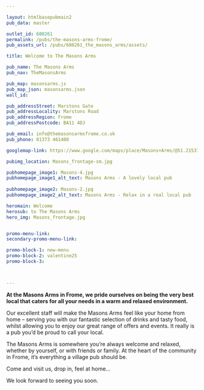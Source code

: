 ```yaml
---

layout: htmlbasepubmain2
pub_data: master

outlet_id: 680261
permalink: /pubs/the-masons-arms-frome/
pub_assets_url: /pubs/680261_the_masons_arms/assets/

title: Welcome to The Masons Arms

pub_name: The Masons Arms
pub_nav: TheMasonsArms

pub_map: masonsarms.js
pub_map_json: masonsarms.json
wall_id:

pub_addressStreet: Marstons Gate
pub_addressLocality: Marstons Road
pub_addressRegion: Frome
pub_addressPostcode: BA11 4DJ

pub_email: info@themasonsarmsfrome.co.uk
pub_phone: 01373 461400

googlemap-link: https://www.google.com/maps/place/Masons+Arms/@51.215378,-2.3392223,17z/data=!4m12!1m6!3m5!1s0x48722c5f1becef7f:0x4c20967a84a8a084!2sMasons+Arms!8m2!3d51.215378!4d-2.3370336!3m4!1s0x48722c5f1becef7f:0x4c20967a84a8a084!8m2!3d51.215378!4d-2.3370336?hl=en-GB

pubimg_location: Masons_frontage-sm.jpg

pubhomepage_image1: Masons-4.jpg
pubhomepage_image1_alt_text: Masons Arms - A lovely local pub
 
pubhomepage_image2: Masons-2.jpg
pubhomepage_image2_alt_text: Masons Arms - Relax in a real local pub

heromain: Welcome
herosub: to The Masons Arms
hero_img: Masons_frontage.jpg


promo-menu-link:
secondary-promo-menu-link:

promo-block-1: new-menu
promo-block-2: valentine25
promo-block-3: 



---
```




**At the Masons Arms in Frome, we pride ourselves on being the very best local that caters for all your needs in a warm and relaxed environment.**

Our excellent staff will make the Masons Arms feel like your home from home – serving you with our fantastic selection of drinks and tasty food, whilst allowing you to enjoy our great range of offers and events. It really is a pub you’d be proud to call your local.

The Masons Arms is somewhere you’re always welcome and relaxed, whether by yourself, or with friends or family. At the heart of the community in Frome, it’s everything a village pub should be. 

Come and visit us, drop in, feel at home… 

We look forward to seeing you soon.
